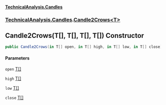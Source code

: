 #### [TechnicalAnalysis.Candles](TechnicalAnalysis.Candles.md 'TechnicalAnalysis.Candles')
### [TechnicalAnalysis.Candles](TechnicalAnalysis.Candles.md#TechnicalAnalysis.Candles 'TechnicalAnalysis.Candles').[Candle2Crows&lt;T&gt;](Candle2Crows_T_.md 'TechnicalAnalysis.Candles.Candle2Crows<T>')

## Candle2Crows(T[], T[], T[], T[]) Constructor

```csharp
public Candle2Crows(in T[] open, in T[] high, in T[] low, in T[] close);
```
#### Parameters

<a name='TechnicalAnalysis.Candles.Candle2Crows_T_.Candle2Crows(T[],T[],T[],T[]).open'></a>

`open` [T](Candle2Crows_T_.md#TechnicalAnalysis.Candles.Candle2Crows_T_.T 'TechnicalAnalysis.Candles.Candle2Crows<T>.T')[[]](https://docs.microsoft.com/en-us/dotnet/api/System.Array 'System.Array')

<a name='TechnicalAnalysis.Candles.Candle2Crows_T_.Candle2Crows(T[],T[],T[],T[]).high'></a>

`high` [T](Candle2Crows_T_.md#TechnicalAnalysis.Candles.Candle2Crows_T_.T 'TechnicalAnalysis.Candles.Candle2Crows<T>.T')[[]](https://docs.microsoft.com/en-us/dotnet/api/System.Array 'System.Array')

<a name='TechnicalAnalysis.Candles.Candle2Crows_T_.Candle2Crows(T[],T[],T[],T[]).low'></a>

`low` [T](Candle2Crows_T_.md#TechnicalAnalysis.Candles.Candle2Crows_T_.T 'TechnicalAnalysis.Candles.Candle2Crows<T>.T')[[]](https://docs.microsoft.com/en-us/dotnet/api/System.Array 'System.Array')

<a name='TechnicalAnalysis.Candles.Candle2Crows_T_.Candle2Crows(T[],T[],T[],T[]).close'></a>

`close` [T](Candle2Crows_T_.md#TechnicalAnalysis.Candles.Candle2Crows_T_.T 'TechnicalAnalysis.Candles.Candle2Crows<T>.T')[[]](https://docs.microsoft.com/en-us/dotnet/api/System.Array 'System.Array')
